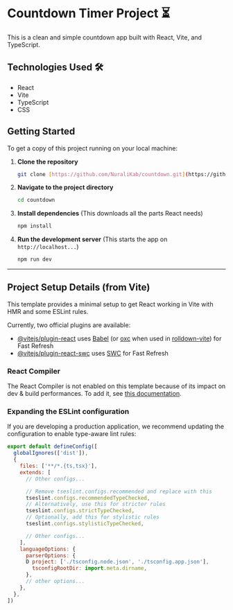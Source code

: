 # Countdown Timer Project ⏳

This is a clean and simple countdown app built with React, Vite, and TypeScript.

## Technologies Used 🛠️

* React
* Vite
* TypeScript
* CSS

## Getting Started

To get a copy of this project running on your local machine:

1.  **Clone the repository**
    ```sh
    git clone [https://github.com/NuraliKab/countdown.git](https://github.com/NuraliKab/countdown.git)
    ```

2.  **Navigate to the project directory**
    ```sh
    cd countdown
    ```

3.  **Install dependencies**
    (This downloads all the parts React needs)
    ```sh
    npm install
    ```

4.  **Run the development server**
    (This starts the app on `http://localhost...`)
    ```sh
    npm run dev
    ```

---

## Project Setup Details (from Vite)

This template provides a minimal setup to get React working in Vite with HMR and some ESLint rules.

Currently, two official plugins are available:

- [@vitejs/plugin-react](https://github.com/vitejs/vite-plugin-react/blob/main/packages/plugin-react) uses [Babel](https://babeljs.io/) (or [oxc](https://oxc.rs) when used in [rolldown-vite](https://vite.dev/guide/rolldown)) for Fast Refresh
- [@vitejs/plugin-react-swc](https://github.com/vitejs/vite-plugin-react/blob/main/packages/plugin-react-swc) uses [SWC](https://swc.rs/) for Fast Refresh

### React Compiler

The React Compiler is not enabled on this template because of its impact on dev & build performances. To add it, see [this documentation](https://react.dev/learn/react-compiler/installation).

### Expanding the ESLint configuration

If you are developing a production application, we recommend updating the configuration to enable type-aware lint rules:

```js
export default defineConfig([
  globalIgnores(['dist']),
  {
    files: ['**/*.{ts,tsx}'],
    extends: [
      // Other configs...

      // Remove tseslint.configs.recommended and replace with this
      tseslint.configs.recommendedTypeChecked,
      // Alternatively, use this for stricter rules
      tseslint.configs.strictTypeChecked,
      // Optionally, add this for stylistic rules
      tseslint.configs.stylisticTypeChecked,

      // Other configs...
    ],
    languageOptions: {
      parserOptions: {
      D project: ['./tsconfig.node.json', './tsconfig.app.json'],
        tsconfigRootDir: import.meta.dirname,
      },
      // other options...
    },
  },
])